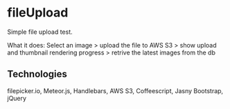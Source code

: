 fileUpload
==========

Simple file upload test. 

What it does: Select an image > upload the file to AWS S3 > show upload and thumbnail rendering progress > retrive the latest images from the db

Technologies
------------

filepicker.io, Meteor.js, Handlebars, AWS S3, Coffeescript, Jasny Bootstrap, jQuery
